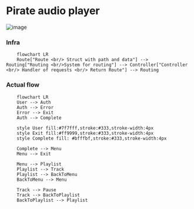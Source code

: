 # Pirate audio player

![image](https://user-images.githubusercontent.com/44276887/173204900-0c0085d9-5211-4fd7-8d2d-0718b097a3f9.png)

### Infra
```mermaid
    flowchart LR 
    Route["Route <br/> Struct with path and data"] --> Routing["Routing <br/>System for routing"] --> Controller["Controller <br/> Handler of requests <br/> Return Route"] --> Routing 
```


### Actual flow
```mermaid
    flowchart LR
    User --> Auth
    Auth --> Error
    Error --> Exit
    Auth --> Complete
    
    style User fill:#7f7fff,stroke:#333,stroke-width:4px
    style Exit fill:#ff9999,stroke:#333,stroke-width:4px
    style Complete fill: #bfffbf,stroke:#333,stroke-width:4px
    
    Complete --> Menu
    Menu --> Exit
    
    Menu --> Playlist
    Playlist --> Track
    Playlist --> BackToMenu
    BackToMenu --> Menu
    
    Track --> Pause
    Track --> BackToPlaylist
    BackToPlaylist --> Playlist
```
